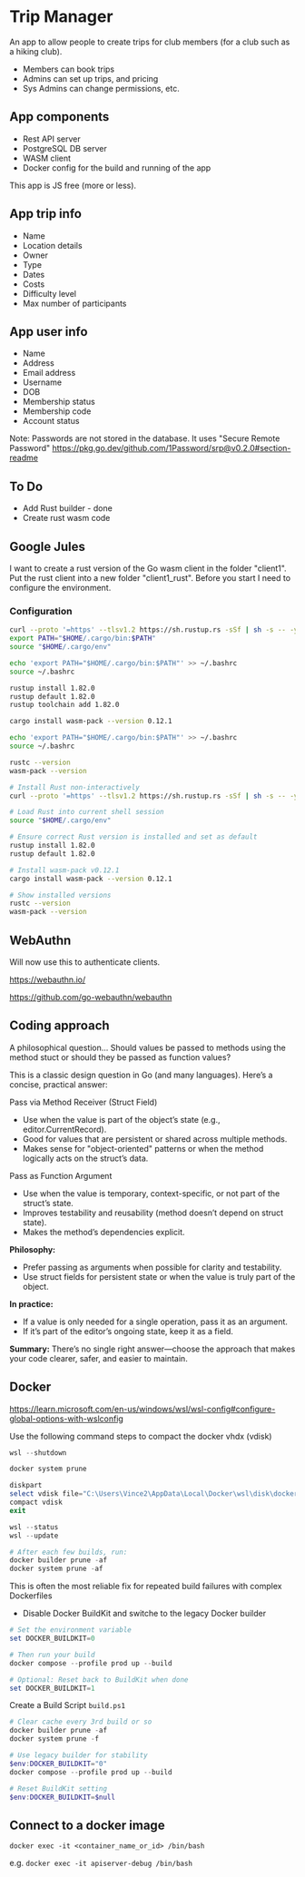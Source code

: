 # Trip Manager

An app to allow people to create trips for club members (for a club such as a hiking club).

* Members can book trips
* Admins can set up trips, and pricing
* Sys Admins can change permissions, etc.

## App components

* Rest API server
* PostgreSQL DB server
* WASM client
* Docker config for the build and running of the app

This app is JS free (more or less).

## App trip info

* Name
* Location details
* Owner
* Type
* Dates
* Costs
* Difficulty level
* Max number of participants

## App user info

* Name
* Address
* Email address
* Username
* DOB
* Membership status
* Membership code
* Account status

Note: Passwords are not stored in the database. It uses "Secure Remote Password" <https://pkg.go.dev/github.com/1Password/srp@v0.2.0#section-readme>


## To Do

* Add Rust builder - done
* Create rust wasm code


## Google Jules

I want to create a rust version of the Go wasm client in the folder "client1". Put the rust client into a new folder "client1_rust".
Before you start I need to configure the environment.

###  Configuration

```bash
curl --proto '=https' --tlsv1.2 https://sh.rustup.rs -sSf | sh -s -- -y
export PATH="$HOME/.cargo/bin:$PATH"
source "$HOME/.cargo/env"

echo 'export PATH="$HOME/.cargo/bin:$PATH"' >> ~/.bashrc
source ~/.bashrc

rustup install 1.82.0
rustup default 1.82.0
rustup toolchain add 1.82.0

cargo install wasm-pack --version 0.12.1

echo 'export PATH="$HOME/.cargo/bin:$PATH"' >> ~/.bashrc
source ~/.bashrc

rustc --version
wasm-pack --version
```


```bash
# Install Rust non-interactively
curl --proto '=https' --tlsv1.2 https://sh.rustup.rs -sSf | sh -s -- -y

# Load Rust into current shell session
source "$HOME/.cargo/env"

# Ensure correct Rust version is installed and set as default
rustup install 1.82.0
rustup default 1.82.0

# Install wasm-pack v0.12.1
cargo install wasm-pack --version 0.12.1

# Show installed versions
rustc --version
wasm-pack --version
```



## WebAuthn

Will now use this to authenticate clients.

<https://webauthn.io/>

<https://github.com/go-webauthn/webauthn>





## Coding approach
A philosophical question... Should values be passed to methods using the method stuct or should they be passed as function values?

This is a classic design question in Go (and many languages). Here’s a concise, practical answer:

Pass via Method Receiver (Struct Field)
* Use when the value is part of the object’s state (e.g., editor.CurrentRecord).
* Good for values that are persistent or shared across multiple methods.
* Makes sense for "object-oriented" patterns or when the method logically acts on the struct’s data.

Pass as Function Argument
* Use when the value is temporary, context-specific, or not part of the struct’s state.
* Improves testability and reusability (method doesn’t depend on struct state).
* Makes the method’s dependencies explicit.

**Philosophy:**
* Prefer passing as arguments when possible for clarity and testability.
* Use struct fields for persistent state or when the value is truly part of the object.

**In practice:**
* If a value is only needed for a single operation, pass it as an argument.
* If it’s part of the editor’s ongoing state, keep it as a field.

**Summary:**
There’s no single right answer—choose the approach that makes your code clearer, safer, and easier to maintain.



## Docker

<https://learn.microsoft.com/en-us/windows/wsl/wsl-config#configure-global-options-with-wslconfig>

Use the following command steps to compact the docker vhdx (vdisk)

```powershell
wsl --shutdown

docker system prune

diskpart
select vdisk file="C:\Users\Vince2\AppData\Local\Docker\wsl\disk\docker_data.vhdx"
compact vdisk
exit
```

```powershell
wsl --status
wsl --update
```

```powershell
# After each few builds, run:
docker builder prune -af
docker system prune -af
```

This is often the most reliable fix for repeated build failures with complex Dockerfiles 
* Disable Docker BuildKit and switche to the legacy Docker builder

```powershell
# Set the environment variable
set DOCKER_BUILDKIT=0

# Then run your build
docker compose --profile prod up --build

# Optional: Reset back to BuildKit when done
set DOCKER_BUILDKIT=1
```


Create a Build Script `build.ps1`
```powershell
# Clear cache every 3rd build or so
docker builder prune -af
docker system prune -f

# Use legacy builder for stability
$env:DOCKER_BUILDKIT="0"
docker compose --profile prod up --build

# Reset BuildKit setting
$env:DOCKER_BUILDKIT=$null
```

## Connect to a docker image
`docker exec -it <container_name_or_id> /bin/bash`

e.g.
`docker exec -it apiserver-debug /bin/bash`